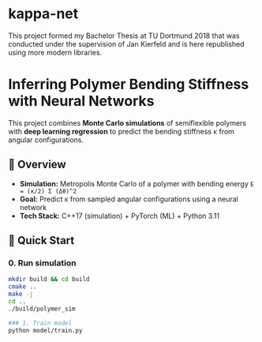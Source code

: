# kappa-net

This project formed my Bachelor Thesis at TU Dortmund 2018 that was conducted under the supervision of Jan Kierfeld and is here republished using more modern libraries.

# Inferring Polymer Bending Stiffness with Neural Networks

This project combines **Monte Carlo simulations** of semiflexible polymers with **deep learning regression** to predict the bending stiffness κ from angular configurations.

## 🧠 Overview
- **Simulation:** Metropolis Monte Carlo of a polymer with bending energy `E = (κ/2) Σ (Δθ)^2`
- **Goal:** Predict κ from sampled angular configurations using a neural network
- **Tech Stack:** C++17 (simulation) + PyTorch (ML) + Python 3.11

## 🚀 Quick Start

### 0. Run simulation
```bash
mkdir build && cd build  
cmake ..
make -j
cd .. 
./build/polymer_sim

### 1. Train model
python model/train.py
